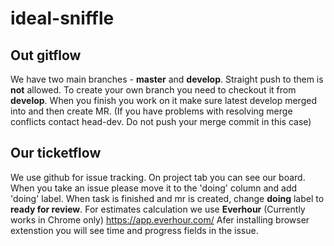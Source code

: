 # ideal-sniffle

## Out gitflow
We have two main branches - **master** and **develop**. Straight push to them is **not** allowed.
To create your own branch you need to checkout it from **develop**.
When you finish you work on it make sure latest develop merged into and then create MR.
(If you have problems with resolving merge conflicts contact head-dev. Do not push your merge commit in this case)

## Our ticketflow

We use github for issue tracking.
On project tab you can see our board.
When you take an issue please move it to the 'doing' column and add 'doing' label. When task is finished and mr is created,
change **doing** label to **ready for review**.
For estimates calculation we use **Everhour** (Currently works in Chrome only)
https://app.everhour.com/
Afer installing browser extenstion you will see time and progress fields in the issue.

